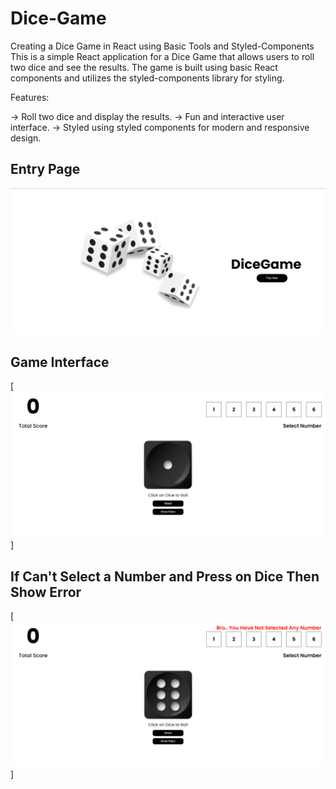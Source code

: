 # Dice-Game
Creating a Dice Game in React using Basic Tools and Styled-Components  This is a simple React application for a Dice Game that allows users to roll two dice and see the results. The game is built using basic React components and utilizes the styled-components library for styling.

Features:

-> Roll two dice and display the results.
-> Fun and interactive user interface.
-> Styled using styled components for modern and responsive design.

## Entry Page
![image](https://github.com/tavanojirutik/Dice-Game/blob/main/Front-Page.png)

## Game Interface
[![image](https://github.com/tavanojirutik/Dice-Game/blob/main/GamePage1.png)]

## If Can't Select a Number and Press on Dice Then Show Error 
[![image](https://github.com/tavanojirutik/Dice-Game/blob/main/Error-Page.png)]




